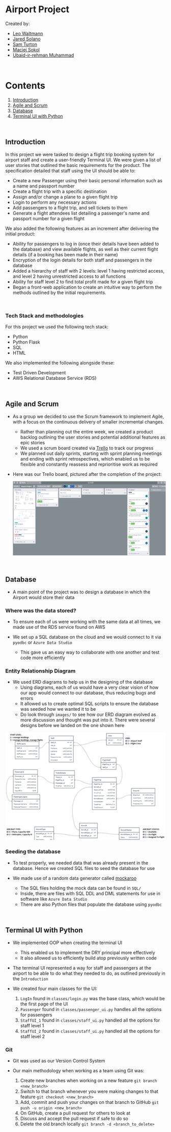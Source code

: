 # Airport Project

Created by:
- [Leo Waltmann](https://github.com/ldaijiw)
- [Jared Solano](https://github.com/jaredsparta)
- [Sam Turton](https://github.com/samturton2)
- [Maciej Sokol](https://github.com/mattsokol79) 
- [Ubaid-ir-rehman Muhammad](https://github.com/ubaid97)

<br>
 
# Contents

1. [Introduction](#Introduction)
2. [Agile and Scrum](#Agile-and-Scrum)
3. [Database](#Database)
4. [Terminal UI with Python](#Terminal-UI-with-Python)

<br>

## Introduction

In this project we were tasked to design a flight trip booking system for airport staff and create a user-friendly Terminal UI. We were given a list of user stories that outlined the basic requirements for the product. The specification detailed that staff using the UI should be able to:
- Create a new Passenger using their basic personal information such as a name and passport number
- Create a flight trip with a specific destination
- Assign and/or change a plane to a given flight trip
- Login to perform any necessary actions
- Add passengers to a flight trip, and sell tickets to them
- Generate a flight attendees list detailing a passenger's name and passport number for a given flight 

We also added the following features as an increment after delivering the initial product:
- Ability for passengers to log in (once their details have been added to the database) and view available flights, as well as their current flight details (if a booking has been made in their name)
- Encryption of the login details for both staff and passengers in the database
- Added a hierarchy of staff with 2 levels: level 1 having restricted access, and level 2 having unrestricted access to all functions
- Ability for staff level 2 to find total profit made for a given flight trip
- Began a front-web application to create an intuitive way to perform the methods outlined by the initial requirements.

<br>

### Tech Stack and methodologies

For this project we used the following tech stack:
- Python
- Python Flask
- SQL
- HTML

We also implemented the following alongside these:
- Test Driven Development
- AWS Relational Database Service (RDS)

<br>

## Agile and Scrum

- As a group we decided to use the Scrum framework to implement Agile, with a focus on the continuous delivery of smaller incremental changes. 
    - Rather than planning out the entire week, we created a product backlog outlining the user stories and potential additional features as epic stories 
    - We used a scrum board created via [Trello](https://www.trello.com/en) to track our progress
    - We planned out daily sprints, starting with sprint planning meetings and ending with sprint retrospectives, which enabled us to be flexible and constantly reassess and reprioritise work as required

- Here was our Trello board, pictured after the completion of the project:

    ![](images/trello.jpg)

<br>

## Database

- A main point of the project was to design a database in which the Airport would store their data

### Where was the data stored?
- To ensure each of us were working with the same data at all times, we made use of the RDS service found on AWS

- We set up a SQL database on the cloud and we would connect to it via `pyodbc` or `Azure Data Studio`
    - This gave us an easy way to collaborate with one another and test code more efficiently 

### Entity Relationship Diagram

- We used ERD diagrams to help us in the designing of the database
    - Using diagrams, each of us would have a very clear vision of how our app would connect to our database, thus reducing bugs and errors
    - It allowed us to create optimal SQL scripts to ensure the database was seeded how we wanted it to be
    - Do look through `images/` to see how our ERD diagram evolved as more discussion and thought was put into it. There were several designs before we landed on the one shown here

![](images/erd-final.png)

### Seeding the database
- To test properly, we needed data that was already present in the database. Hence we created SQL files to seed the database for use

- We made use of a random data generator called [mockaroo](https://www.mockaroo.com/)
    - The SQL files holding the mock data can be found in `SQL/`
    - Inside, there are files with SQL DDL and DML statements for use in software like `Azure Data Studio`
    - There are also Python files that populate the database using `pyodbc` 

<br>

## Terminal UI with Python
- We implemented OOP when creating the terminal UI
    - This enabled us to implement the DRY principal more effectively
    - It also allowed us to efficiently build atop previously written code

- The terminal UI represented a way for staff and passengers at the airport to be able to do what they needed to do, as outlined previously in the `Introduction`

- We created four main classes for the UI:
    1. `LogIn` found in `classes/login.py` was the base class, which would be the first page of the UI
    2. `Passenger` found in `classes/passenger_ui.py` handles all the options for passengers
    3. `StaffUI_1` found in `classes/staff_ui.py` handled all the options for staff level 1
    4. `StaffUI_2` found in `classes/staff_ui.py` handled all the options for staff level 2

### Git
- Git was used as our Version Control System

- Our main methodology when working as a team using Git was:
    1. Create new branches when working on a new feature
    ```git branch <new_branch>```
    2. Switch to that branch whenever you were making changes to that feature
    ```git checkout <new_branch>```
    3. Add, commit and push your changes on that branch to GitHub
    ```git push -u origin <new_branch>```
    4. On GitHub, create a pull request for others to look at
    5. Discuss and accept the pull request if safe to do so
    6. Delete the old branch locally
    ```git branch -d <branch_to_delete>```

<br>

